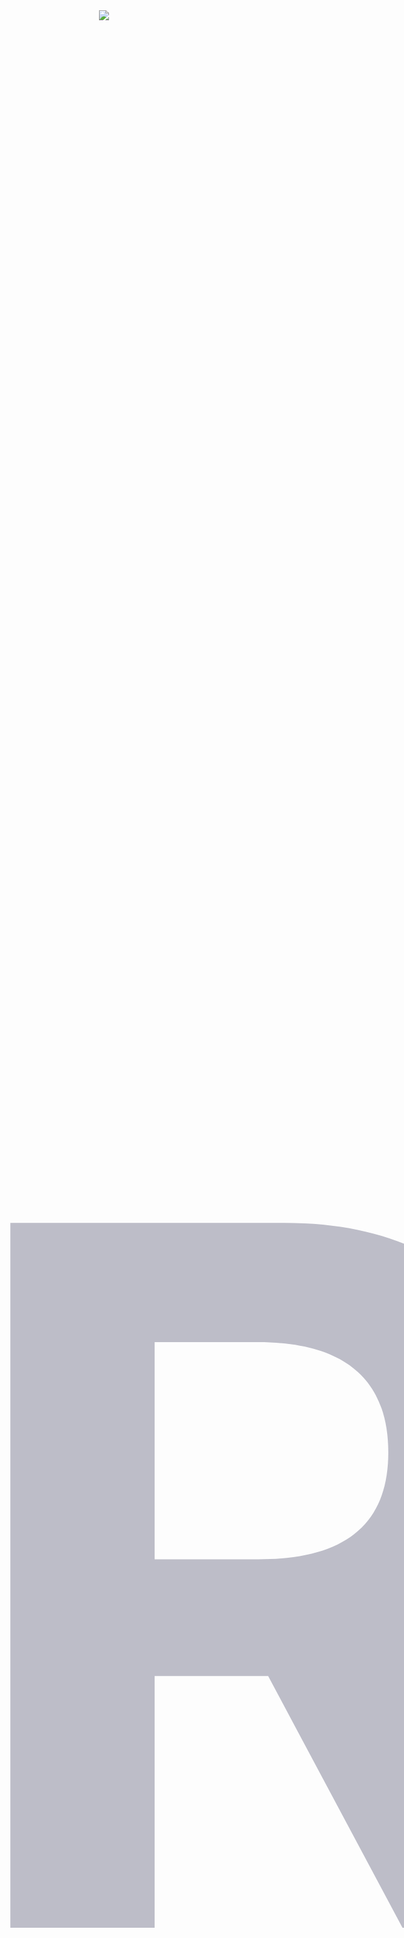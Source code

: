 <Header>
  <div align=center>
    <img src="https://capsule-render.vercel.app/api?type=waving&color=BDBDC8&height=100&section=header" />
    <p style="font-size: 1550px; color: #BDBDC8; font-weight: bold;">Rano-K's Github</p>
    <img src="https://capsule-render.vercel.app/api?type=waving&color=BDBDC8&height=100&section=footer" />
  </div>
</Header>
